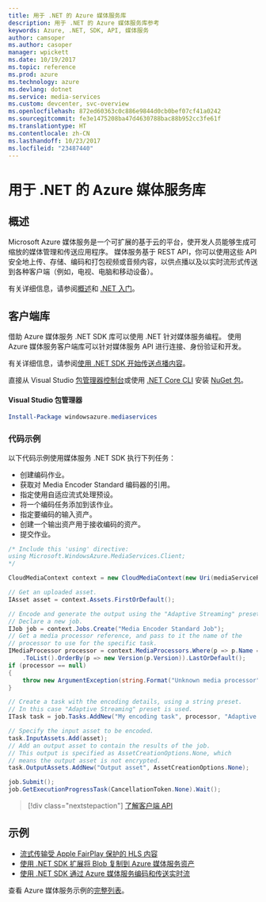 ```yaml
---
title: 用于 .NET 的 Azure 媒体服务库
description: 用于 .NET 的 Azure 媒体服务库参考
keywords: Azure, .NET, SDK, API, 媒体服务
author: camsoper
ms.author: casoper
manager: wpickett
ms.date: 10/19/2017
ms.topic: reference
ms.prod: azure
ms.technology: azure
ms.devlang: dotnet
ms.service: media-services
ms.custom: devcenter, svc-overview
ms.openlocfilehash: 872ed60363c0c886e9844d0cb0bef07cf41a0242
ms.sourcegitcommit: fe3e1475208ba47d4630788bac88b952cc3fe61f
ms.translationtype: HT
ms.contentlocale: zh-CN
ms.lasthandoff: 10/23/2017
ms.locfileid: "23487440"
---
```

# <a name="azure-media-services-libraries-for-net"></a>用于 .NET 的 Azure 媒体服务库

## <a name="overview"></a>概述

Microsoft Azure 媒体服务是一个可扩展的基于云的平台，使开发人员能够生成可缩放的媒体管理和传送应用程序。 媒体服务基于 REST API，你可以使用这些 API 安全地上传、存储、编码和打包视频或音频内容，以供点播以及以实时流形式传送到各种客户端（例如，电视、电脑和移动设备）。 

有关详细信息，请参阅[概述](/azure/media-services/media-services-overview)和 [.NET 入门](/azure/media-services/media-services-dotnet-how-to-use)。 

## <a name="client-library"></a>客户端库

借助 Azure 媒体服务 .NET SDK 库可以使用 .NET 针对媒体服务编程。 使用 Azure 媒体服务客户端库可以针对媒体服务 API 进行连接、身份验证和开发。  

有关详细信息，请参阅[使用 .NET SDK 开始传送点播内容](/azure/media-services/media-services-dotnet-get-started)。

直接从 Visual Studio [包管理器控制台][PackageManager]或使用 [.NET Core CLI][DotNetCLI] 安装 [NuGet 包](https://www.nuget.org/packages/windowsazure.mediaservices)。

#### <a name="visual-studio-package-manager"></a>Visual Studio 包管理器

```powershell
Install-Package windowsazure.mediaservices
```

### <a name="code-example"></a>代码示例

以下代码示例使用媒体服务 .NET SDK 执行下列任务：

- 创建编码作业。
- 获取对 Media Encoder Standard 编码器的引用。
- 指定使用自适应流式处理预设。
- 将一个编码任务添加到该作业。
- 指定要编码的输入资产。
- 创建一个输出资产用于接收编码的资产。
- 提交作业。


```csharp
/* Include this 'using' directive:
using Microsoft.WindowsAzure.MediaServices.Client;
*/

CloudMediaContext context = new CloudMediaContext(new Uri(mediaServiceRESTAPIEndpoint), tokenProvider);

// Get an uploaded asset.
IAsset asset = context.Assets.FirstOrDefault();

// Encode and generate the output using the "Adaptive Streaming" preset.
// Declare a new job.
IJob job = context.Jobs.Create("Media Encoder Standard Job");
// Get a media processor reference, and pass to it the name of the 
// processor to use for the specific task.
IMediaProcessor processor = context.MediaProcessors.Where(p => p.Name == mediaProcessorName)
    .ToList().OrderBy(p => new Version(p.Version)).LastOrDefault();
if (processor == null) 
{
    throw new ArgumentException(string.Format("Unknown media processor", mediaProcessorName));
}

// Create a task with the encoding details, using a string preset.
// In this case "Adaptive Streaming" preset is used.
ITask task = job.Tasks.AddNew("My encoding task", processor, "Adaptive Streaming", TaskOptions.None);

// Specify the input asset to be encoded.
task.InputAssets.Add(asset);
// Add an output asset to contain the results of the job. 
// This output is specified as AssetCreationOptions.None, which 
// means the output asset is not encrypted. 
task.OutputAssets.AddNew("Output asset", AssetCreationOptions.None);

job.Submit();
job.GetExecutionProgressTask(CancellationToken.None).Wait();
```

> [!div class="nextstepaction"]
> [了解客户端 API](/dotnet/api/overview/azure/mediaservices/client)

## <a name="samples"></a>示例

- [流式传输受 Apple FairPlay 保护的 HLS 内容](https://azure.microsoft.com/resources/samples/media-services-dotnet-dynamic-encryption-with-fairplay/)
- [使用 .NET SDK 扩展将 Blob 复制到 Azure 媒体服务资产](https://azure.microsoft.com/resources/samples/media-services-dotnet-copy-blob-into-asset/)
- [使用 .NET SDK 通过 Azure 媒体服务编码和传送实时流](https://azure.microsoft.com/resources/samples/media-services-dotnet-encode-live-stream-with-ams-clear/)

查看 Azure 媒体服务示例的[完整列表](https://azure.microsoft.com/resources/samples/?platform=dotnet&service=media-services)。


[PackageManager]: https://docs.microsoft.com/nuget/tools/package-manager-console
[DotNetCLI]: https://docs.microsoft.com/dotnet/core/tools/dotnet-add-package
